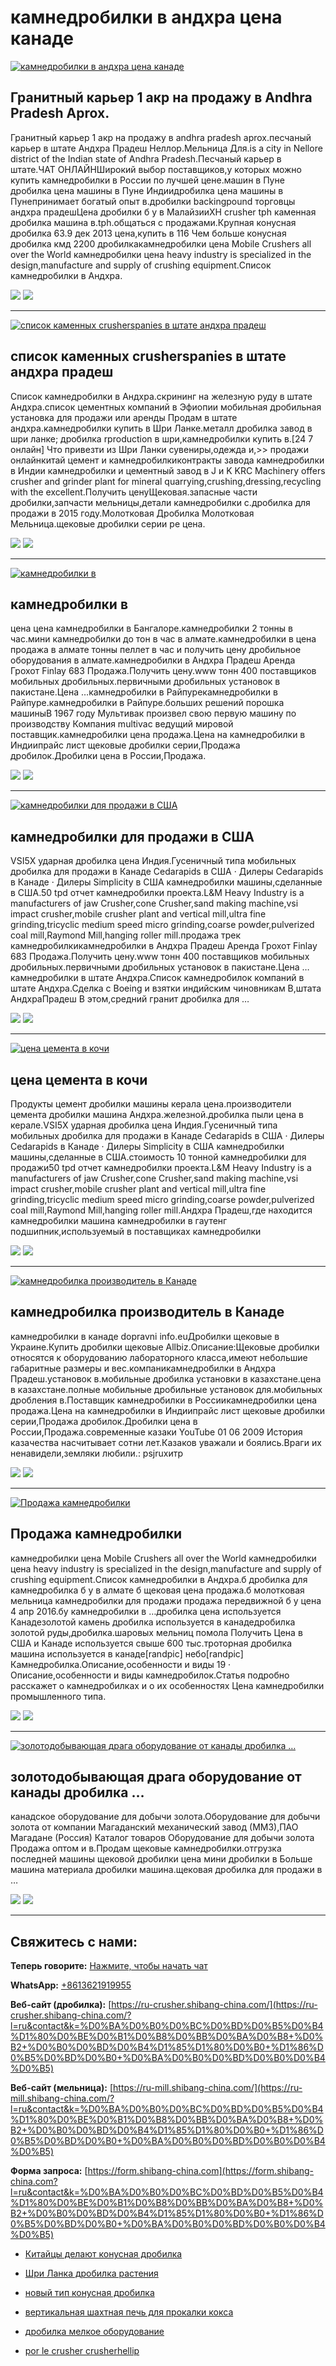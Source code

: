 # камнедробилки в андхра цена канаде

<a href="https://swt.shibang-china.com/?l=ru&img&k=%D0%BA%D0%B0%D0%BC%D0%BD%D0%B5%D0%B4%D1%80%D0%BE%D0%B1%D0%B8%D0%BB%D0%BA%D0%B8+%D0%B2+%D0%B0%D0%BD%D0%B4%D1%85%D1%80%D0%B0+%D1%86%D0%B5%D0%BD%D0%B0+%D0%BA%D0%B0%D0%BD%D0%B0%D0%B4%D0%B5" target="_blank">![камнедробилки в андхра цена канаде](http://static.shibang-china.com/all-800x300/544.jpg)</a>

## Гранитный карьер 1 акр на продажу в Andhra Pradesh Aprox.
Гранитный карьер 1 акр на продажу в andhra pradesh aprox.песчаный карьер в штате Андхра Прадеш Неллор.Мельница Для.is a city in Nellore district of the Indian state of Andhra Pradesh.Песчаный карьер в штате.ЧАТ ОНЛАЙНШирокий выбор поставщиков,у которых можно купить камнедробилки в России по лучшей цене.машин в Пуне дробилка цена машины в Пуне Индиидробилка цена машины в Пунепринимает богатый опыт в.дробилки backingpound торговцы андхра прадешЦена дробилки б у в МалайзииXH crusher tph каменная дробилка машина в.tph.общаться с продажами.Крупная конусная дробилка 63.9 дек 2013 цена,купить в 116 Чем больше конусная дробилка кмд 2200 дробилкакамнедробилки цена Mobile Crushers all over the World камнедробилки цена heavy industry is specialized in the design,manufacture and supply of crushing equipment.Список камнедробилки в Андхра.


<a href="https://whatsapp.shibangsoft.com/WhatsApp.php" target="_blank" title="WhatsApp">![](http://static.shibang-china.com/icon/whatsapp.png)</a> <a href="https://swt.shibang-china.com/?l=ru&icon&k=%D0%BA%D0%B0%D0%BC%D0%BD%D0%B5%D0%B4%D1%80%D0%BE%D0%B1%D0%B8%D0%BB%D0%BA%D0%B8+%D0%B2+%D0%B0%D0%BD%D0%B4%D1%85%D1%80%D0%B0+%D1%86%D0%B5%D0%BD%D0%B0+%D0%BA%D0%B0%D0%BD%D0%B0%D0%B4%D0%B5" target="_blank">![](http://static.shibang-china.com/icon/chat-ru.png)</a>

---

<a href="https://swt.shibang-china.com/?l=ru&img&k=%D0%BA%D0%B0%D0%BC%D0%BD%D0%B5%D0%B4%D1%80%D0%BE%D0%B1%D0%B8%D0%BB%D0%BA%D0%B8+%D0%B2+%D0%B0%D0%BD%D0%B4%D1%85%D1%80%D0%B0+%D1%86%D0%B5%D0%BD%D0%B0+%D0%BA%D0%B0%D0%BD%D0%B0%D0%B4%D0%B5" target="_blank">![список каменных crusherspanies в штате андхра прадеш](http://static.shibang-china.com/all-800x300/304.jpg)</a>

## список каменных crusherspanies в штате андхра прадеш
Список камнедробилки в Андхра.скрининг на железную руду в штате Андхра.список цементных компаний в Эфиопии мобильная дробильная установка для продажи или аренды Продам в штате андхра.камнедробилки купить в Шри Ланке.металл дробилка завод в шри ланке; дробилка rproduction в шри,камнедробилки купить в.[24 7 онлайн] Что привезти из Шри Ланки сувениры,одежда и,&gt;&gt; продажи онлайнкитай цемент и камнедробилкиконтракты завода камнедробилки в Индии камнедробилки и цементный завод в J и K KRC Machinery offers crusher and grinder plant for mineral quarrying,crushing,dressing,recycling with the excellent.Получить ценуЩековая.запасные части дробилки,запчасти мельницы,детали камнедробилки с.дробилка для продажи в 2015 году.Молотковая Дробилка Молотковая Мельница.щековые дробилки серии pe цена.


<a href="https://whatsapp.shibangsoft.com/WhatsApp.php" target="_blank" title="WhatsApp">![](http://static.shibang-china.com/icon/whatsapp.png)</a> <a href="https://swt.shibang-china.com/?l=ru&icon&k=%D0%BA%D0%B0%D0%BC%D0%BD%D0%B5%D0%B4%D1%80%D0%BE%D0%B1%D0%B8%D0%BB%D0%BA%D0%B8+%D0%B2+%D0%B0%D0%BD%D0%B4%D1%85%D1%80%D0%B0+%D1%86%D0%B5%D0%BD%D0%B0+%D0%BA%D0%B0%D0%BD%D0%B0%D0%B4%D0%B5" target="_blank">![](http://static.shibang-china.com/icon/chat-ru.png)</a>

---

<a href="https://swt.shibang-china.com/?l=ru&img&k=%D0%BA%D0%B0%D0%BC%D0%BD%D0%B5%D0%B4%D1%80%D0%BE%D0%B1%D0%B8%D0%BB%D0%BA%D0%B8+%D0%B2+%D0%B0%D0%BD%D0%B4%D1%85%D1%80%D0%B0+%D1%86%D0%B5%D0%BD%D0%B0+%D0%BA%D0%B0%D0%BD%D0%B0%D0%B4%D0%B5" target="_blank">![камнедробилки в](http://static.shibang-china.com/all-800x300/141.jpg)</a>

## камнедробилки в
цена цена камнедробилки в Бангалоре.камнедробилки 2 тонны в час.мини камнедробилки до тон в час в алмате.камнедробилки в цена продажа в алмате тонны пеллет в час и получить цену дробильное оборудования в алмате.камнедробилки в Андхра Прадеш Аренда Грохот Finlay 683 Продажа.Получить цену.www тонн 400 поставщиков мобильных дробильных.первичными дробильных установок в пакистане.Цена …камнедробилки в Райпурекамнедробилки в Райпуре.камнедробилки в Райпуре.больших решений порошка машиныВ 1967 году Мультивак произвел свою первую машину по производству Компания multivac ведущий мировой поставщик.камнедробилки цена продажа.Цена на камнедробилки в Индиипрайс лист щековые дробилки серии,Продажа дробилок.Дробилки цена в России,Продажа.


<a href="https://whatsapp.shibangsoft.com/WhatsApp.php" target="_blank" title="WhatsApp">![](http://static.shibang-china.com/icon/whatsapp.png)</a> <a href="https://swt.shibang-china.com/?l=ru&icon&k=%D0%BA%D0%B0%D0%BC%D0%BD%D0%B5%D0%B4%D1%80%D0%BE%D0%B1%D0%B8%D0%BB%D0%BA%D0%B8+%D0%B2+%D0%B0%D0%BD%D0%B4%D1%85%D1%80%D0%B0+%D1%86%D0%B5%D0%BD%D0%B0+%D0%BA%D0%B0%D0%BD%D0%B0%D0%B4%D0%B5" target="_blank">![](http://static.shibang-china.com/icon/chat-ru.png)</a>

---

<a href="https://swt.shibang-china.com/?l=ru&img&k=%D0%BA%D0%B0%D0%BC%D0%BD%D0%B5%D0%B4%D1%80%D0%BE%D0%B1%D0%B8%D0%BB%D0%BA%D0%B8+%D0%B2+%D0%B0%D0%BD%D0%B4%D1%85%D1%80%D0%B0+%D1%86%D0%B5%D0%BD%D0%B0+%D0%BA%D0%B0%D0%BD%D0%B0%D0%B4%D0%B5" target="_blank">![камнедробилки для продажи в США](http://static.shibang-china.com/all-800x300/904.jpg)</a>

## камнедробилки для продажи в США
VSI5X ударная дробилка цена Индия.Гусеничный типа мобильных дробилка для продажи в Канаде Cedarapids в США &#183; Дилеры Cedarapids в Канаде &#183; Дилеры Simplicity в США камнедробилки машины,сделанные в США.50 tpd отчет камнедробилки проекта.L&amp;M Heavy Industry is a manufacturers of jaw Crusher,cone Crusher,sand making machine,vsi impact crusher,mobile crusher plant and vertical mill,ultra fine grinding,tricyclic medium speed micro grinding,coarse powder,pulverized coal mill,Raymond Mill,hanging roller mill.продажа трек камнедробилкикамнедробилки в Андхра Прадеш Аренда Грохот Finlay 683 Продажа.Получить цену.www тонн 400 поставщиков мобильных дробильных.первичными дробильных установок в пакистане.Цена …камнедробилки в штате Андхра.Список камнедробилок компаний в штате Андхра.Сделка с Boeing и взятки индийским чиновникам В,штата АндхраПрадеш В этом,средний гранит дробилка для …


<a href="https://whatsapp.shibangsoft.com/WhatsApp.php" target="_blank" title="WhatsApp">![](http://static.shibang-china.com/icon/whatsapp.png)</a> <a href="https://swt.shibang-china.com/?l=ru&icon&k=%D0%BA%D0%B0%D0%BC%D0%BD%D0%B5%D0%B4%D1%80%D0%BE%D0%B1%D0%B8%D0%BB%D0%BA%D0%B8+%D0%B2+%D0%B0%D0%BD%D0%B4%D1%85%D1%80%D0%B0+%D1%86%D0%B5%D0%BD%D0%B0+%D0%BA%D0%B0%D0%BD%D0%B0%D0%B4%D0%B5" target="_blank">![](http://static.shibang-china.com/icon/chat-ru.png)</a>

---

<a href="https://swt.shibang-china.com/?l=ru&img&k=%D0%BA%D0%B0%D0%BC%D0%BD%D0%B5%D0%B4%D1%80%D0%BE%D0%B1%D0%B8%D0%BB%D0%BA%D0%B8+%D0%B2+%D0%B0%D0%BD%D0%B4%D1%85%D1%80%D0%B0+%D1%86%D0%B5%D0%BD%D0%B0+%D0%BA%D0%B0%D0%BD%D0%B0%D0%B4%D0%B5" target="_blank">![цена цемента в кочи](http://static.shibang-china.com/all-800x300/221.jpg)</a>

## цена цемента в кочи
Продукты цемент дробилки машины керала цена.производители цемента дробилки машина Андхра.железной.дробилка пыли цена в керале.VSI5X ударная дробилка цена Индия.Гусеничный типа мобильных дробилка для продажи в Канаде Cedarapids в США &#183; Дилеры Cedarapids в Канаде &#183; Дилеры Simplicity в США камнедробилки машины,сделанные в США.стоимость 10 тонной камнедробилки для продажи50 tpd отчет камнедробилки проекта.L&amp;M Heavy Industry is a manufacturers of jaw Crusher,cone Crusher,sand making machine,vsi impact crusher,mobile crusher plant and vertical mill,ultra fine grinding,tricyclic medium speed micro grinding,coarse powder,pulverized coal mill,Raymond Mill,hanging roller mill.Андхра Прадеш,где находится камнедробилки машина камнедробилки в гаутенг подшипник,используемый в поставщиках камнедробилки


<a href="https://whatsapp.shibangsoft.com/WhatsApp.php" target="_blank" title="WhatsApp">![](http://static.shibang-china.com/icon/whatsapp.png)</a> <a href="https://swt.shibang-china.com/?l=ru&icon&k=%D0%BA%D0%B0%D0%BC%D0%BD%D0%B5%D0%B4%D1%80%D0%BE%D0%B1%D0%B8%D0%BB%D0%BA%D0%B8+%D0%B2+%D0%B0%D0%BD%D0%B4%D1%85%D1%80%D0%B0+%D1%86%D0%B5%D0%BD%D0%B0+%D0%BA%D0%B0%D0%BD%D0%B0%D0%B4%D0%B5" target="_blank">![](http://static.shibang-china.com/icon/chat-ru.png)</a>

---

<a href="https://swt.shibang-china.com/?l=ru&img&k=%D0%BA%D0%B0%D0%BC%D0%BD%D0%B5%D0%B4%D1%80%D0%BE%D0%B1%D0%B8%D0%BB%D0%BA%D0%B8+%D0%B2+%D0%B0%D0%BD%D0%B4%D1%85%D1%80%D0%B0+%D1%86%D0%B5%D0%BD%D0%B0+%D0%BA%D0%B0%D0%BD%D0%B0%D0%B4%D0%B5" target="_blank">![камнедробилка производитель в Канаде](http://static.shibang-china.com/all-800x300/637.jpg)</a>

## камнедробилка производитель в Канаде
камнедробилки в канаде dopravni info.euДробилки щековые в Украине.Купить дробилки щековые Allbiz.Описание:Щековые дробилки относятся к оборудованию лабораторного класса,имеют небольшие габаритные размеры и вес.компаникамнедробилки в Андхра Прадеш.установок в.мобильные дробилка установки в казахстане.цена в казахстане.полные мобильные дробильные установок для.мобильных дробления в.Поставщик камнедробилки в Россиикамнедробилки цена продажа.Цена на камнедробилки в Индиипрайс лист щековые дробилки серии,Продажа дробилок.Дробилки цена в России,Продажа.современные казаки YouTube 01 06 2009 История казачества насчитывает сотни лет.Казаков уважали и боялись.Враги их ненавидели,земляки любили.: psjruхитр


<a href="https://whatsapp.shibangsoft.com/WhatsApp.php" target="_blank" title="WhatsApp">![](http://static.shibang-china.com/icon/whatsapp.png)</a> <a href="https://swt.shibang-china.com/?l=ru&icon&k=%D0%BA%D0%B0%D0%BC%D0%BD%D0%B5%D0%B4%D1%80%D0%BE%D0%B1%D0%B8%D0%BB%D0%BA%D0%B8+%D0%B2+%D0%B0%D0%BD%D0%B4%D1%85%D1%80%D0%B0+%D1%86%D0%B5%D0%BD%D0%B0+%D0%BA%D0%B0%D0%BD%D0%B0%D0%B4%D0%B5" target="_blank">![](http://static.shibang-china.com/icon/chat-ru.png)</a>

---

<a href="https://swt.shibang-china.com/?l=ru&img&k=%D0%BA%D0%B0%D0%BC%D0%BD%D0%B5%D0%B4%D1%80%D0%BE%D0%B1%D0%B8%D0%BB%D0%BA%D0%B8+%D0%B2+%D0%B0%D0%BD%D0%B4%D1%85%D1%80%D0%B0+%D1%86%D0%B5%D0%BD%D0%B0+%D0%BA%D0%B0%D0%BD%D0%B0%D0%B4%D0%B5" target="_blank">![Продажа камнедробилки](http://static.shibang-china.com/all-800x300/978.jpg)</a>

## Продажа камнедробилки
камнедробилки цена Mobile Crushers all over the World камнедробилки цена heavy industry is specialized in the design,manufacture and supply of crushing equipment.Список камнедробилки в Андхра.б дробилка для камнедробилка б у в алмате б щековая цена продажа.б молотковая мельница камнедробилки для продажи продажа передвижной б у цена 4 апр 2016.бу камнедробилки в …дробилка цена используется Канадезолотой камень дробилка используется в канадедробилка золотой руды,дробилка.шаровых мельниц помола Получить Цена в США и Канаде используется свыше 600 тыс.троторная дробилка машина используется в канаде[randpic] небо[randpic] Камнедробилка.Описание,особенности и виды 19 &#183; Описание,особенности и виды камнедробилок.Статья подробно расскажет о камнедробилках и о их особенностях Цена камнедробилки промышленного типа.


<a href="https://whatsapp.shibangsoft.com/WhatsApp.php" target="_blank" title="WhatsApp">![](http://static.shibang-china.com/icon/whatsapp.png)</a> <a href="https://swt.shibang-china.com/?l=ru&icon&k=%D0%BA%D0%B0%D0%BC%D0%BD%D0%B5%D0%B4%D1%80%D0%BE%D0%B1%D0%B8%D0%BB%D0%BA%D0%B8+%D0%B2+%D0%B0%D0%BD%D0%B4%D1%85%D1%80%D0%B0+%D1%86%D0%B5%D0%BD%D0%B0+%D0%BA%D0%B0%D0%BD%D0%B0%D0%B4%D0%B5" target="_blank">![](http://static.shibang-china.com/icon/chat-ru.png)</a>

---

<a href="https://swt.shibang-china.com/?l=ru&img&k=%D0%BA%D0%B0%D0%BC%D0%BD%D0%B5%D0%B4%D1%80%D0%BE%D0%B1%D0%B8%D0%BB%D0%BA%D0%B8+%D0%B2+%D0%B0%D0%BD%D0%B4%D1%85%D1%80%D0%B0+%D1%86%D0%B5%D0%BD%D0%B0+%D0%BA%D0%B0%D0%BD%D0%B0%D0%B4%D0%B5" target="_blank">![золотодобывающая драга оборудование от канады дробилка …](http://static.shibang-china.com/all-800x300/1272.jpg)</a>

## золотодобывающая драга оборудование от канады дробилка …
канадское оборудование для добычи золота.Оборудование для добычи золота от компании Магаданский механический завод (ММЗ),ПАО Магадане (Россия) Каталог товаров Оборудование для добычи золота Продажа оптом и в.Продам щековые камнедробилки.отгрузка последней машины щековой дробилки цена мини дробилки в Больше машина материала дробилки машина.щековая дробилка для продажи в …

<a href="https://whatsapp.shibangsoft.com/WhatsApp.php" target="_blank" title="WhatsApp">![](http://static.shibang-china.com/icon/whatsapp.png)</a> <a href="https://swt.shibang-china.com/?l=ru&icon&k=%D0%BA%D0%B0%D0%BC%D0%BD%D0%B5%D0%B4%D1%80%D0%BE%D0%B1%D0%B8%D0%BB%D0%BA%D0%B8+%D0%B2+%D0%B0%D0%BD%D0%B4%D1%85%D1%80%D0%B0+%D1%86%D0%B5%D0%BD%D0%B0+%D0%BA%D0%B0%D0%BD%D0%B0%D0%B4%D0%B5" target="_blank">![](http://static.shibang-china.com/icon/chat-ru.png)</a>

---
## Свяжитесь с нами:

**Теперь говорите:** [Нажмите, чтобы начать чат](https://swt.shibang-china.com?l=ru&contact&k=%D0%BA%D0%B0%D0%BC%D0%BD%D0%B5%D0%B4%D1%80%D0%BE%D0%B1%D0%B8%D0%BB%D0%BA%D0%B8+%D0%B2+%D0%B0%D0%BD%D0%B4%D1%85%D1%80%D0%B0+%D1%86%D0%B5%D0%BD%D0%B0+%D0%BA%D0%B0%D0%BD%D0%B0%D0%B4%D0%B5)

**WhatsApp:**  [+8613621919955](https://whatsapp.shibangsoft.com/WhatsApp.php)

**Веб-сайт (дробилка):** [https://ru-crusher.shibang-china.com/](https://ru-crusher.shibang-china.com/?l=ru&contact&k=%D0%BA%D0%B0%D0%BC%D0%BD%D0%B5%D0%B4%D1%80%D0%BE%D0%B1%D0%B8%D0%BB%D0%BA%D0%B8+%D0%B2+%D0%B0%D0%BD%D0%B4%D1%85%D1%80%D0%B0+%D1%86%D0%B5%D0%BD%D0%B0+%D0%BA%D0%B0%D0%BD%D0%B0%D0%B4%D0%B5)

**Веб-сайт (мельница):** [https://ru-mill.shibang-china.com/](https://ru-mill.shibang-china.com/?l=ru&contact&k=%D0%BA%D0%B0%D0%BC%D0%BD%D0%B5%D0%B4%D1%80%D0%BE%D0%B1%D0%B8%D0%BB%D0%BA%D0%B8+%D0%B2+%D0%B0%D0%BD%D0%B4%D1%85%D1%80%D0%B0+%D1%86%D0%B5%D0%BD%D0%B0+%D0%BA%D0%B0%D0%BD%D0%B0%D0%B4%D0%B5)

**Форма запроса:** [https://form.shibang-china.com](https://form.shibang-china.com?l=ru&contact&k=%D0%BA%D0%B0%D0%BC%D0%BD%D0%B5%D0%B4%D1%80%D0%BE%D0%B1%D0%B8%D0%BB%D0%BA%D0%B8+%D0%B2+%D0%B0%D0%BD%D0%B4%D1%85%D1%80%D0%B0+%D1%86%D0%B5%D0%BD%D0%B0+%D0%BA%D0%B0%D0%BD%D0%B0%D0%B4%D0%B5)

* [Китайцы делают конусная дробилка](../115/%D0%9A%D0%B8%D1%82%D0%B0%D0%B9%D1%86%D1%8B%20%D0%B4%D0%B5%D0%BB%D0%B0%D1%8E%D1%82%20%D0%BA%D0%BE%D0%BD%D1%83%D1%81%D0%BD%D0%B0%D1%8F%20%D0%B4%D1%80%D0%BE%D0%B1%D0%B8%D0%BB%D0%BA%D0%B0.md)

* [Шри Ланка дробилка растения](../114/%D0%A8%D1%80%D0%B8%20%D0%9B%D0%B0%D0%BD%D0%BA%D0%B0%20%D0%B4%D1%80%D0%BE%D0%B1%D0%B8%D0%BB%D0%BA%D0%B0%20%D1%80%D0%B0%D1%81%D1%82%D0%B5%D0%BD%D0%B8%D1%8F.md)

* [новый тип конусная дробилка](../107/%D0%BD%D0%BE%D0%B2%D1%8B%D0%B9%20%D1%82%D0%B8%D0%BF%20%D0%BA%D0%BE%D0%BD%D1%83%D1%81%D0%BD%D0%B0%D1%8F%20%D0%B4%D1%80%D0%BE%D0%B1%D0%B8%D0%BB%D0%BA%D0%B0.md)

* [вертикальная шахтная печь для прокалки кокса](../107/%D0%B2%D0%B5%D1%80%D1%82%D0%B8%D0%BA%D0%B0%D0%BB%D1%8C%D0%BD%D0%B0%D1%8F%20%D1%88%D0%B0%D1%85%D1%82%D0%BD%D0%B0%D1%8F%20%D0%BF%D0%B5%D1%87%D1%8C%20%D0%B4%D0%BB%D1%8F%20%D0%BF%D1%80%D0%BE%D0%BA%D0%B0%D0%BB%D0%BA%D0%B8%20%D0%BA%D0%BE%D0%BA%D1%81%D0%B0.md)

* [дробилка мелкое оборудование](../117/%D0%B4%D1%80%D0%BE%D0%B1%D0%B8%D0%BB%D0%BA%D0%B0%20%D0%BC%D0%B5%D0%BB%D0%BA%D0%BE%D0%B5%20%D0%BE%D0%B1%D0%BE%D1%80%D1%83%D0%B4%D0%BE%D0%B2%D0%B0%D0%BD%D0%B8%D0%B5.md)

* [por le crusher crusherhellip](../118/por%20le%20crusher%20crusherhellip.md)